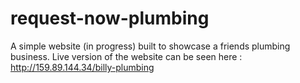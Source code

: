 # request-now-plumbing

A simple website (in progress) built to showcase a friends plumbing business.
Live version of the website can be seen here : http://159.89.144.34/billy-plumbing
